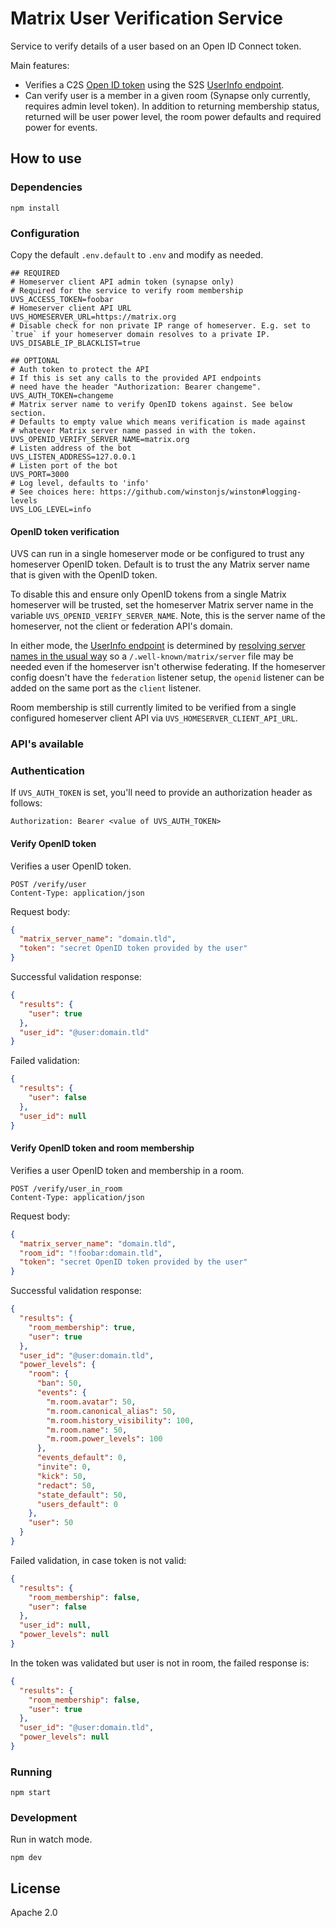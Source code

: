 # Matrix User Verification Service

Service to verify details of a user based on an Open ID Connect token.

Main features:

* Verifies a C2S [Open ID token](https://matrix.org/docs/spec/client_server/r0.6.1#id154)
  using the S2S [UserInfo endpoint](https://matrix.org/docs/spec/server_server/r0.1.4#openid).
* Can verify user is a member in a given room (Synapse only currently, requires admin level token).
  In addition to returning membership status, returned will be user power level, the room power 
  defaults and required power for events.

## How to use

### Dependencies

```
npm install
```

### Configuration

Copy the default `.env.default` to `.env` and modify as needed.

```
## REQUIRED
# Homeserver client API admin token (synapse only)
# Required for the service to verify room membership
UVS_ACCESS_TOKEN=foobar
# Homeserver client API URL
UVS_HOMESERVER_URL=https://matrix.org
# Disable check for non private IP range of homeserver. E.g. set to `true` if your homeserver domain resolves to a private IP.
UVS_DISABLE_IP_BLACKLIST=true

## OPTIONAL
# Auth token to protect the API
# If this is set any calls to the provided API endpoints
# need have the header "Authorization: Bearer changeme".
UVS_AUTH_TOKEN=changeme
# Matrix server name to verify OpenID tokens against. See below section.
# Defaults to empty value which means verification is made against
# whatever Matrix server name passed in with the token.
UVS_OPENID_VERIFY_SERVER_NAME=matrix.org
# Listen address of the bot
UVS_LISTEN_ADDRESS=127.0.0.1
# Listen port of the bot
UVS_PORT=3000
# Log level, defaults to 'info'
# See choices here: https://github.com/winstonjs/winston#logging-levels
UVS_LOG_LEVEL=info
```

#### OpenID token verification

UVS can run in a single homeserver mode or be configured to trust any
homeserver OpenID token. Default is to trust the any Matrix server name
that is given with the OpenID token.

To disable this and ensure only OpenID tokens from a single Matrix homeserver
will be trusted, set the homeserver Matrix server name in the variable
`UVS_OPENID_VERIFY_SERVER_NAME`. Note, this is the server name of the homeserver,
not the client or federation API's domain.

In either mode, the [UserInfo endpoint](https://matrix.org/docs/spec/server_server/r0.1.4#openid)
is determined by [resolving server names in the usual way](https://matrix.org/docs/spec/server_server/latest#resolving-server-names)
so a `/.well-known/matrix/server` file may be needed even if the homeserver
isn't otherwise federating. If the homeserver config doesn't have the `federation`
listener setup, the `openid` listener can be added on the same port as the `client`
listener.

Room membership is still currently limited to be verified from a single
configured homeserver client API via `UVS_HOMESERVER_CLIENT_API_URL`.

### API's available

### Authentication

If `UVS_AUTH_TOKEN` is set, you'll need to provide an authorization header as follows:

    Authorization: Bearer <value of UVS_AUTH_TOKEN>

#### Verify OpenID token

Verifies a user OpenID token.

    POST /verify/user
    Content-Type: application/json

Request body:

```json
{
  "matrix_server_name": "domain.tld",
  "token": "secret OpenID token provided by the user"
}
```

Successful validation response:

```json
{
  "results": {
    "user": true
  },
  "user_id": "@user:domain.tld"
}
```

Failed validation:

```json
{
  "results": {
    "user": false
  },
  "user_id": null
}
```

#### Verify OpenID token and room membership

Verifies a user OpenID token and membership in a room.

    POST /verify/user_in_room
    Content-Type: application/json

Request body:

```json
{
  "matrix_server_name": "domain.tld",
  "room_id": "!foobar:domain.tld",
  "token": "secret OpenID token provided by the user"
}
```

Successful validation response:

```json
{
  "results": {
    "room_membership": true,
    "user": true
  },
  "user_id": "@user:domain.tld",
  "power_levels": {
    "room": {
      "ban": 50,
      "events": {
        "m.room.avatar": 50,
        "m.room.canonical_alias": 50,
        "m.room.history_visibility": 100,
        "m.room.name": 50,
        "m.room.power_levels": 100
      },
      "events_default": 0,
      "invite": 0,
      "kick": 50,
      "redact": 50,
      "state_default": 50,
      "users_default": 0
    },
    "user": 50
  }
}
```

Failed validation, in case token is not valid:

```json
{
  "results": {
    "room_membership": false,
    "user": false
  },
  "user_id": null,
  "power_levels": null
}
```

In the token was validated but user is not in room, the failed response is:

```json
{
  "results": {
    "room_membership": false,
    "user": true
  },
  "user_id": "@user:domain.tld",
  "power_levels": null
}
```

### Running

```
npm start
```

### Development

Run in watch mode.

```
npm dev
```

## License

Apache 2.0

